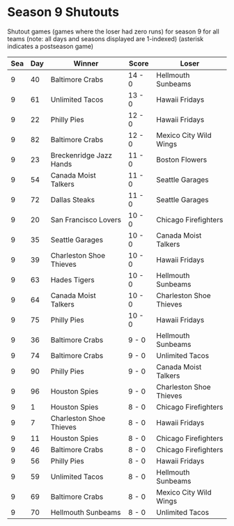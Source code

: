 # Season 9 Shutouts



Shutout games (games where the loser had zero runs) for season 9 for all teams (note: all days and seasons displayed are 1-indexed) (asterisk indicates a postseason game)


| Sea | Day | Winner | Score | Loser | 
| ------ |------ |------ |------ |------ |
| 9 | 40 | Baltimore Crabs | 14 - 0 | Hellmouth Sunbeams | 
| 9 | 61 | Unlimited Tacos | 13 - 0 | Hawaii Fridays | 
| 9 | 22 | Philly Pies | 12 - 0 | Hawaii Fridays | 
| 9 | 82 | Baltimore Crabs | 12 - 0 | Mexico City Wild Wings | 
| 9 | 23 | Breckenridge Jazz Hands | 11 - 0 | Boston Flowers | 
| 9 | 54 | Canada Moist Talkers | 11 - 0 | Seattle Garages | 
| 9 | 72 | Dallas Steaks | 11 - 0 | Seattle Garages | 
| 9 | 20 | San Francisco Lovers | 10 - 0 | Chicago Firefighters | 
| 9 | 35 | Seattle Garages | 10 - 0 | Canada Moist Talkers | 
| 9 | 39 | Charleston Shoe Thieves | 10 - 0 | Hawaii Fridays | 
| 9 | 63 | Hades Tigers | 10 - 0 | Hellmouth Sunbeams | 
| 9 | 64 | Canada Moist Talkers | 10 - 0 | Charleston Shoe Thieves | 
| 9 | 75 | Philly Pies | 10 - 0 | Hawaii Fridays | 
| 9 | 36 | Baltimore Crabs | 9 - 0 | Hellmouth Sunbeams | 
| 9 | 74 | Baltimore Crabs | 9 - 0 | Unlimited Tacos | 
| 9 | 90 | Philly Pies | 9 - 0 | Canada Moist Talkers | 
| 9 | 96 | Houston Spies | 9 - 0 | Charleston Shoe Thieves | 
| 9 | 1 | Houston Spies | 8 - 0 | Chicago Firefighters | 
| 9 | 7 | Charleston Shoe Thieves | 8 - 0 | Hawaii Fridays | 
| 9 | 11 | Houston Spies | 8 - 0 | Chicago Firefighters | 
| 9 | 46 | Baltimore Crabs | 8 - 0 | Chicago Firefighters | 
| 9 | 56 | Philly Pies | 8 - 0 | Hawaii Fridays | 
| 9 | 59 | Unlimited Tacos | 8 - 0 | Hellmouth Sunbeams | 
| 9 | 69 | Baltimore Crabs | 8 - 0 | Mexico City Wild Wings | 
| 9 | 70 | Hellmouth Sunbeams | 8 - 0 | Unlimited Tacos | 



